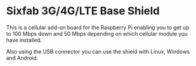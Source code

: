 <!--
---
name: Sixfab 3G/4G/LTE Base Shield
class: board
type: network
formfactor: custom
manufacturer: Sixfab
description: Connect from anywhere to the internet on a Raspberry Pi
url: http://sixfab.com/product/3g-4glte-base-shield/
buy: http://sixfab.com/product/3g-4glte-base-shield/
image: 'sixfab_cellular_shield.png'
pincount: 40
eeprom: yes
power:
  '4':
  '2':
ground:
  '6':
  '9':
  '14':
  '20':
  '25':
  '30':
  '34':
  '39':
pin:
  '8':
    mode: uart
  '10':
    mode: uart
  '16':
    name: Disable
  '18':
    name: Perst

-->
# Sixfab 3G/4G/LTE Base Shield

This is a cellular add-on board for the Raspberry Pi enabling you to get up to 100 Mbps down and 50 Mbps
depending on which cellular module you have installed.

Also using the USB connector you can use the shield with Linux, Windows and Android.
